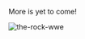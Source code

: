 More is yet to come!

![the-rock-wwe](https://github.com/user-attachments/assets/edd3d1f0-1e53-4e75-8519-71a9e8de6da4)
